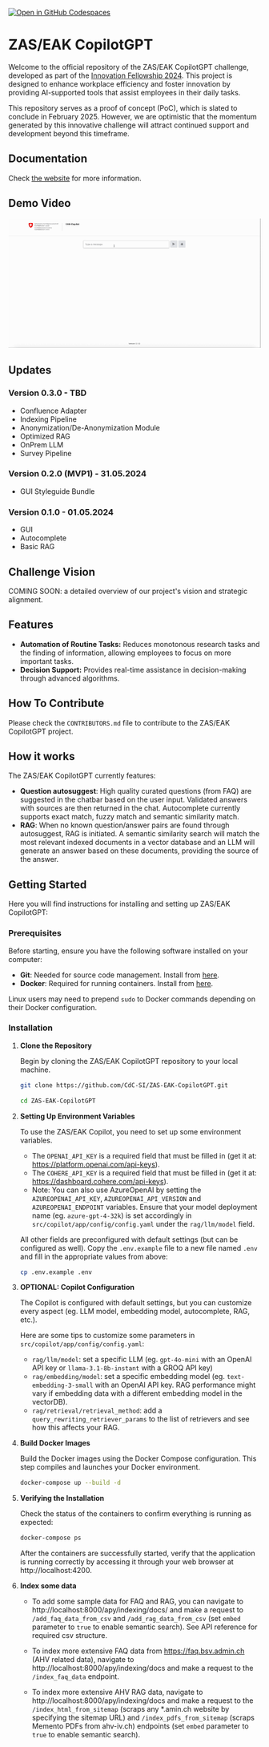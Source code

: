 [![Open in GitHub Codespaces](https://github.com/codespaces/badge.svg)](https://codespaces.new/CdC-SI/eak-copilot)


# ZAS/EAK CopilotGPT

Welcome to the official repository of the ZAS/EAK CopilotGPT challenge, developed as part of the [Innovation Fellowship 2024](https://www.innovationfellowship.ch/). This project is designed to enhance workplace efficiency and foster innovation by providing AI-supported tools that assist employees in their daily tasks.

This repository serves as a proof of concept (PoC), which is slated to conclude in February 2025. However, we are optimistic that the momentum generated by this innovative challenge will attract continued support and development beyond this timeframe.

## Documentation

Check [the website](https://cdc-si.github.io/ZAS-EAK-CopilotGPT/) for more information.

## Demo Video
![45-sec demo video that shows features autocomplete and RAG from the first prototype.](/demo-video.gif)

## Updates

### Version 0.3.0 - TBD
- Confluence Adapter
- Indexing Pipeline
- Anonymization/De-Anonymization Module
- Optimized RAG
- OnPrem LLM
- Survey Pipeline

### Version 0.2.0 (MVP1) - 31.05.2024
- GUI Styleguide Bundle

### Version 0.1.0 - 01.05.2024
- GUI
- Autocomplete
- Basic RAG

## Challenge Vision

COMING SOON: a detailed overview of our project's vision and strategic alignment.

## Features

- **Automation of Routine Tasks:** Reduces monotonous research tasks and the finding of information, allowing employees to focus on more important tasks.
- **Decision Support:** Provides real-time assistance in decision-making through advanced algorithms.

## How To Contribute

Please check the ```CONTRIBUTORS.md``` file to contribute to the ZAS/EAK CopilotGPT project.

## How it works

The ZAS/EAK CopilotGPT currently features:
- **Question autosuggest**: High quality curated questions (from FAQ) are suggested in the chatbar based on the user input. Validated answers with sources are then returned in the chat. Autocomplete currently supports exact match, fuzzy match and semantic similarity match.
- **RAG**: When no known question/answer pairs are found through autosuggest, RAG is initiated. A semantic similarity search will match the most relevant indexed documents in a vector database and an LLM will generate an answer based on these documents, providing the source of the answer.

## Getting Started

Here you will find instructions for installing and setting up ZAS/EAK CopilotGPT:

### Prerequisites

Before starting, ensure you have the following software installed on your computer:
- **Git**: Needed for source code management. Install from [here](https://git-scm.com/downloads).
- **Docker**: Required for running containers. Install from [here](https://docs.docker.com/get-docker/).

Linux users may need to prepend `sudo` to Docker commands depending on their Docker configuration.

### Installation

1. **Clone the Repository**

   Begin by cloning the ZAS/EAK CopilotGPT repository to your local machine.

   ```bash
   git clone https://github.com/CdC-SI/ZAS-EAK-CopilotGPT.git
   ```

   ```bash
   cd ZAS-EAK-CopilotGPT
   ```

2. **Setting Up Environment Variables**

    To use the ZAS/EAK Copilot, you need to set up some environment variables.

    - The `OPENAI_API_KEY` is a required field that must be filled in (get it at: https://platform.openai.com/api-keys).
    - The `COHERE_API_KEY` is a required field that must be filled in (get it at: https://dashboard.cohere.com/api-keys).
    - Note: You can also use AzureOpenAI by setting the `AZUREOPENAI_API_KEY`, `AZUREOPENAI_API_VERSION` and `AZUREOPENAI_ENDPOINT` variables. Ensure that your model deployment name (eg. `azure-gpt-4-32k`) is set accordingly in `src/copilot/app/config/config.yaml` under the `rag/llm/model` field.

    All other fields are preconfigured with default settings (but can be configured as well).  Copy the `.env.example` file to a new file named `.env` and fill in the appropriate values from above:

    ```bash
    cp .env.example .env
    ```

3. **OPTIONAL: Copilot Configuration**

    The Copilot is configured with default settings, but you can customize every aspect (eg. LLM model, embedding model, autocomplete, RAG, etc.).

    Here are some tips to customize some parameters in `src/copilot/app/config/config.yaml`:

    - `rag/llm/model`: set a specific LLM (eg. `gpt-4o-mini` with an OpenAI API key or `llama-3.1-8b-instant` with a GROQ API key)
    - `rag/embedding/model`: set a specific embedding model (eg. `text-embedding-3-small` with an OpenAI API key. RAG performance might vary if embedding data with a different embedding model in the vectorDB).
    - `rag/retrieval/retrieval_method`: add a `query_rewriting_retriever_params` to the list of retrievers and see how this affects your RAG.

4. **Build Docker Images**

    Build the Docker images using the Docker Compose configuration. This step compiles and launches your Docker environment.

    ```bash docker
    docker-compose up --build -d
    ```
5. **Verifying the Installation**

    Check the status of the containers to confirm everything is running as expected:
    ```bash
    docker-compose ps
    ```
    After the containers are successfully started, verify that the application is running correctly by accessing it through your web browser at http://localhost:4200.

6. **Index some data**

    - To add some sample data for FAQ and RAG, you can navigate to http://localhost:8000/apy/indexing/docs/ and make a request to ```/add_faq_data_from_csv``` and ```/add_rag_data_from_csv``` (set ```embed``` parameter to ```true``` to enable semantic search). See API reference for required csv structure.

    - To index more extensive FAQ data from https://faq.bsv.admin.ch (AHV related data), navigate to http://localhost:8000/apy/indexing/docs and make a request to the ```/index_faq_data``` endpoint.

    - To index more extensive AHV RAG data, navigate to http://localhost:8000/apy/indexing/docs and make a request to the ```/index_html_from_sitemap``` (scraps any *.amin.ch website by specifying the sitemap URL) and ```/index_pdfs_from_sitemap``` (scraps Memento PDFs from ahv-iv.ch) endpoints (set ```embed``` parameter to ```true``` to enable semantic search).
